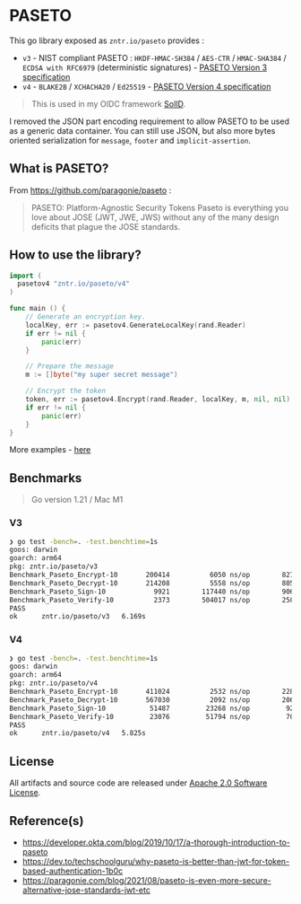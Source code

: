 # PASETO

This go library exposed as `zntr.io/paseto` provides :

* `v3` - NIST compliant PASETO : `HKDF-HMAC-SH384` / `AES-CTR` / `HMAC-SHA384` / `ECDSA with RFC6979` (deterministic signatures) - [PASETO Version 3 specification](https://github.com/paseto-standard/paseto-spec/blob/master/docs/01-Protocol-Versions/Version3.md)
* `v4` - `BLAKE2B` / `XCHACHA20` / `Ed25519` - [PASETO Version 4 specification](https://github.com/paseto-standard/paseto-spec/blob/master/docs/01-Protocol-Versions/Version4.md)

> This is used in my OIDC framework [SolID](https://github.com/zntrio/solid).

I removed the JSON part encoding requirement to allow PASETO to be used as a 
generic data container. You can still use JSON, but also more bytes oriented 
serialization for `message`,  `footer` and `implicit-assertion`.

## What is PASETO?

From https://github.com/paragonie/paseto :

> PASETO: Platform-Agnostic Security Tokens
> Paseto is everything you love about JOSE (JWT, JWE, JWS) without any of the many design deficits that plague the JOSE standards.

## How to use the library?

```go
import (
  pasetov4 "zntr.io/paseto/v4"
)

func main () {
	// Generate an encryption key.
	localKey, err := pasetov4.GenerateLocalKey(rand.Reader)
	if err != nil {
		panic(err)
	}

	// Prepare the message
	m := []byte("my super secret message")

	// Encrypt the token
	token, err := pasetov4.Encrypt(rand.Reader, localKey, m, nil, nil)
	if err != nil {
		panic(err)
	}
}
```

More examples - [here](example_test.go)

## Benchmarks

> Go version 1.21 / Mac M1

### V3

```sh
❯ go test -bench=. -test.benchtime=1s
goos: darwin
goarch: arm64
pkg: zntr.io/paseto/v3
Benchmark_Paseto_Encrypt-10    	  200414	      6050 ns/op	    8274 B/op	      59 allocs/op
Benchmark_Paseto_Decrypt-10    	  214208	      5558 ns/op	    8050 B/op	      59 allocs/op
Benchmark_Paseto_Sign-10       	    9921	    117440 ns/op	    9060 B/op	      86 allocs/op
Benchmark_Paseto_Verify-10     	    2373	    504017 ns/op	    2504 B/op	      36 allocs/op
PASS
ok  	zntr.io/paseto/v3	6.169s
```

### V4

```sh
❯ go test -bench=. -test.benchtime=1s
goos: darwin
goarch: arm64
pkg: zntr.io/paseto/v4
Benchmark_Paseto_Encrypt-10    	  411024	      2532 ns/op	    2288 B/op	      12 allocs/op
Benchmark_Paseto_Decrypt-10    	  567030	      2092 ns/op	    2064 B/op	      12 allocs/op
Benchmark_Paseto_Sign-10       	   51487	     23268 ns/op	     928 B/op	       4 allocs/op
Benchmark_Paseto_Verify-10     	   23076	     51794 ns/op	     704 B/op	       4 allocs/op
PASS
ok  	zntr.io/paseto/v4	5.825s
```

## License

All artifacts and source code are released under [Apache 2.0 Software License](LICENSE).

## Reference(s)

- <https://developer.okta.com/blog/2019/10/17/a-thorough-introduction-to-paseto>
- <https://dev.to/techschoolguru/why-paseto-is-better-than-jwt-for-token-based-authentication-1b0c>
- <https://paragonie.com/blog/2021/08/paseto-is-even-more-secure-alternative-jose-standards-jwt-etc>
